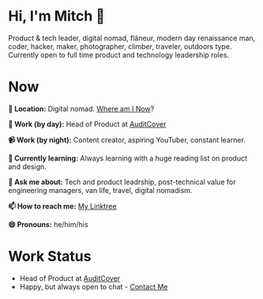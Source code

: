 # Hi, I'm Mitch 👋
Product & tech leader, digital nomad, flâneur, modern day renaissance man, coder, hacker, maker, photographer, climber, traveler, outdoors type. Currently open to full time product and technology leadership roles. 

# Now
**📍 Location:** Digital nomad. [Where am I Now](https://nomadmo.re/map/now/)?

**🔭 Work (by day):** Head of Product at [AuditCover](https://www.auditcover.com)

**📹 Work (by night):** Content creator, aspiring YouTuber, constant learner.

**🌱 Currently learning:** Always learning with a huge reading list on product and design.

**💬 Ask me about:** Tech and product leadrship, post-technical value for engineering managers, van life, travel, digital nomadism.

**📫 How to reach me:** [My Linktree](https://linktr.ee/mitchmalone)

**😄 Pronouns:** he/him/his

# Work Status
- Head of Product at [AuditCover](https://www.auditcover.com)
- Happy, but always open to chat - [Contact Me](https://linktr.ee/mitchmalone)
